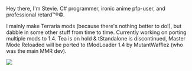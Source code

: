 Hey there, I'm Stevie. C# programmer, ironic anime pfp-user, and professional retard™®©.

I mainly make Terraria mods (because there's nothing better to do!), but dabble in some other stuff from time to time.
Currently working on porting multiple mods to 1.4.
Tea is on hold & tStandalone is discontinued, Master Mode Reloaded will be ported to tModLoader 1.4 by MutantWafflez (who was the main MMR dev).

![](https://komarev.com/ghpvc/?username=Steviegt6)
